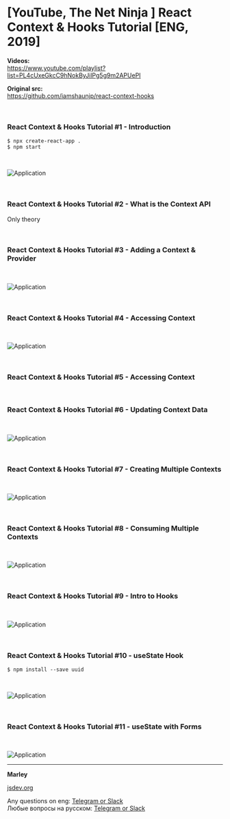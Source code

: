 # [YouTube, The Net Ninja ] React Context &amp; Hooks Tutorial [ENG, 2019]

**Videos:**  
https://www.youtube.com/playlist?list=PL4cUxeGkcC9hNokByJilPg5g9m2APUePI

**Original src:**  
https://github.com/iamshaunjp/react-context-hooks

<br/>

### React Context & Hooks Tutorial #1 - Introduction

    $ npx create-react-app .
    $ npm start

<br/>

![Application](/img/lesson1-01.png?raw=true)

<br/>

### React Context & Hooks Tutorial #2 - What is the Context API

Only theory

<br/>

### React Context & Hooks Tutorial #3 - Adding a Context & Provider

<br/>

![Application](/img/lesson3-01.png?raw=true)

<br/>

### React Context & Hooks Tutorial #4 - Accessing Context

<br/>

![Application](/img/lesson4-01.png?raw=true)

<br/>

### React Context & Hooks Tutorial #5 - Accessing Context

<br/>

### React Context & Hooks Tutorial #6 - Updating Context Data

<br/>

![Application](/img/lesson6-01.png?raw=true)

<br/>

### React Context & Hooks Tutorial #7 - Creating Multiple Contexts

<br/>

![Application](/img/lesson7-01.png?raw=true)

<br/>

### React Context & Hooks Tutorial #8 - Consuming Multiple Contexts

<br/>

![Application](/img/lesson8-01.png?raw=true)

<br/>

### React Context & Hooks Tutorial #9 - Intro to Hooks

<br/>

![Application](/img/lesson9-01.png?raw=true)

<br/>

### React Context & Hooks Tutorial #10 - useState Hook

    $ npm install --save uuid

<br/>

![Application](/img/lesson10-01.png?raw=true)

<br/>

### React Context & Hooks Tutorial #11 - useState with Forms

<br/>

![Application](/img/lesson11-01.png?raw=true)

---

**Marley**

<a href="https://jsdev.org">jsdev.org</a>

Any questions on eng: <a href="https://jsdev.org/chat/">Telegram or Slack</a>  
Любые вопросы на русском: <a href="https://jsdev.ru/chat/">Telegram or Slack</a>
